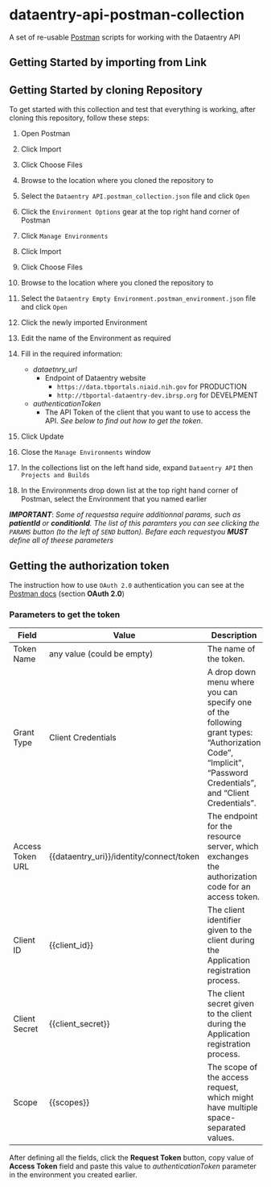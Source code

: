 # dataentry-api-postman-collection
A set of re-usable [Postman](https://www.getpostman.com/) scripts for working with the Dataentry API

## Getting Started by importing from Link

## Getting Started by cloning Repository
To get started with this collection and test that everything is working, after cloning this repository, follow these steps:

1. Open Postman
1. Click Import
1. Click Choose Files
1. Browse to the location where you cloned the repository to
1. Select the `Dataentry API.postman_collection.json` file and click `Open`
1. Click the `Environment Options` gear at the top right hand corner of Postman
1. Click `Manage Environments`
1. Click Import
1. Click Choose Files
1. Browse to the location where you cloned the repository to
1. Select the `Dataentry Empty Environment.postman_environment.json` file and click `Open`
1. Click the newly imported Environment
1. Edit the name of the Environment as required
1. Fill in the required information:

    * _dataetnry_url_
      * Endpoint of Dataentry website
        * `https://data.tbportals.niaid.nih.gov` for PRODUCTION
        * `http://tbportal-dataentry-dev.ibrsp.org` for DEVELPMENT 
    * _authenticationToken_
      * The API Token of the client that you want to use to access the API. *See below to find out how to get the token*.
1. Click Update
1. Close the `Manage Environments` window
1. In the collections list on the left hand side, expand `Dataentry API` then `Projects and Builds`
1. In the Environments drop down list at the top right hand corner of Postman, select the Environment that you named earlier

***IMPORTANT***: *Some of requestsa require additionnal params, such as **patientId** or **conditionId**. The list of this paramters you can see clicking the `PARAMS` button (to the left of `SEND` button). Befare each requestyou **MUST** define all of theese parameters*

## Getting the authorization token

The instruction how to use `OAuth 2.0` authentication you can see at the [Postman docs](https://www.getpostman.com/docs/postman/sending_api_requests/authorization) (section **OAuth 2.0**)

### Parameters to get the token

| Field  | Value  | Description |
|---|---|---|
| Token Name  | any value (could be empty)  | The name of the token.  | 
| Grant Type  | Client Credentials  | A drop down menu where you can specify one of the following grant types: “Authorization Code”, “Implicit”, “Password Credentials”, and “Client Credentials”.  | 
| Access Token URL  | {{dataentry_uri}}/identity/connect/token  | The endpoint for the resource server, which exchanges the authorization code for an access token.  | 
| Client ID | {{client_id}} | The client identifier given to the client during the Application registration process. |
| Client Secret | {{client_secret}} | The client secret given to the client during the Application registration process. |
| Scope | {{scopes}} | The scope of the access request, which might have multiple space-separated values. |

After defining all the fields, click the **Request Token** button, copy value of **Access Token** field and paste this value to _authenticationToken_ parameter in the environment you created earlier.
